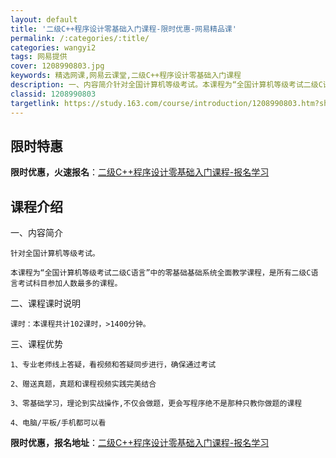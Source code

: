 ```yaml
---
layout: default
title: '二级C++程序设计零基础入门课程-限时优惠-网易精品课'
permalink: /:categories/:title/
categories: wangyi2
tags: 网易提供
cover: 1208990803.jpg
keywords: 精选网课,网易云课堂,二级C++程序设计零基础入门课程
description: 一、内容简介针对全国计算机等级考试。本课程为“全国计算机等级考试二级C语言”中的零基础基础系统全面教学课程，是所有二级C
classid: 1208990803
targetlink: https://study.163.com/course/introduction/1208990803.htm?share=1&shareId=1025206652&utm_campaign=share&utm_medium=iphoneShare&utm_source=&utm_u=1025206652
---
```


## 限时特惠

**限时优惠，火速报名**：[二级C++程序设计零基础入门课程-报名学习](https://study.163.com/course/introduction/1208990803.htm?share=1&shareId=1025206652&utm_campaign=share&utm_medium=iphoneShare&utm_source=&utm_u=1025206652)

## 课程介绍

一、内容简介

    针对全国计算机等级考试。

    本课程为“全国计算机等级考试二级C语言”中的零基础基础系统全面教学课程，是所有二级C语言考试科目参加人数最多的课程。

二、课程课时说明

    课时：本课程共计102课时，>1400分钟。

三、课程优势

    1、专业老师线上答疑，看视频和答疑同步进行，确保通过考试

    2、赠送真题，真题和课程视频实践完美结合

    3、零基础学习，理论到实战操作,不仅会做题，更会写程序绝不是那种只教你做题的课程

    4、电脑/平板/手机都可以看

**限时优惠，报名地址**：[二级C++程序设计零基础入门课程-报名学习](https://study.163.com/course/introduction/1208990803.htm?share=1&shareId=1025206652&utm_campaign=share&utm_medium=iphoneShare&utm_source=&utm_u=1025206652)

